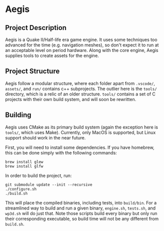 # Aegis

## Project Description

Aegis is a Quake II/Half-life era game engine. It uses some techniques too advanced for the time (e.g. navigation meshes), so don't expect it to run at an acceptable level on period hardware. Along with the core engine, Aegis supplies tools to create assets for the engine.

## Project Structure

Aegis follow a modular structure, where each folder apart from `.vscode/`, `assets/`, and `run/` contains c++ subprojects. The outlier here is the `tools/` directory, which is a relic of an older structure. `tools/` contains a set of C projects with their own build system, and will soon be rewritten.

## Building

Aegis uses CMake as its primary build system (again the exception here is `tools/`, which uses Make). Currently, only MacOS is supported, but Linux support should work in the near future. 

First, you will need to install some dependencies. If you have homebrew, this can be done simply with the following commands:
    
    brew install glew
    brew install glfw

In order to build the project, run:

    git submodule update --init --recursive
    ./configure.sh
    ./build.sh

This will place the compiled binaries, including tests, into `build/bin`. For a streamlined way to build and run a given binary, `engine.sh`, `tests.sh`, and `wp3d.sh` will do just that. Note those scripts build every binary but only run their corresponding executable, so build time will not be any different from `build.sh`.